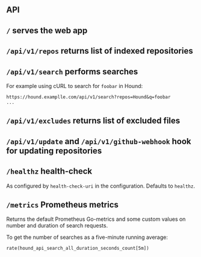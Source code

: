 API
---

## `/` serves the web app

## `/api/v1/repos` returns list of indexed repositories

## `/api/v1/search` performs searches

For example using cURL to search for `foobar` in Hound:

```console
https://hound.examplle.com/api/v1/search?repos=Hound&q=foobar
...
```

## `/api/v1/excludes` returns list of excluded files

## `/api/v1/update` and `/api/v1/github-webhook` hook for updating repositories

## `/healthz` health-check

As configured by `health-check-uri` in the configuration. Defaults to `healthz`.

## `/metrics` Prometheus metrics

Returns the default Prometheus Go-metrics and some custom values on number and
duration of search requests.

To get the number of searches as a five-minute running average:

```
rate(hound_api_search_all_duration_seconds_count[5m])
```
